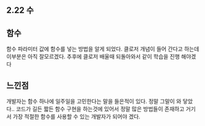 
## 2.22 수

## 함수
함수 파라미터 값에 함수를 넣는 방법을 알게 되었다.
클로저 개념이 들어 간다고 하는데 이부분은 아직 잘모르겠다.
추후에 클로저 배울때 되돌아와서 같이 학습을 진행 해야겠다

## 느낀점
개발자는 함수 하나에 일주일을 고민한다는 말을 들은적이 있다.
정말 그말이 와 닿았다..
코드가 길든 짧든 함수 구현을 하는것에 있어서 정말 많은 방법들이 존재하고
거기서 가장 적절한 함수를 사용할 수 있는 개발자가 되어야 겠다.
